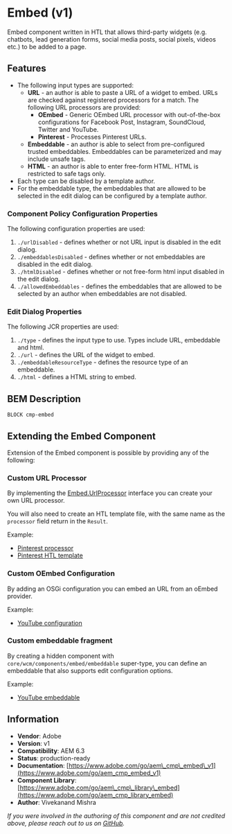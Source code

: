 <!--
Copyright 2019 Adobe

Licensed under the Apache License, Version 2.0 (the "License");
you may not use this file except in compliance with the License.
You may obtain a copy of the License at

    http://www.apache.org/licenses/LICENSE-2.0

Unless required by applicable law or agreed to in writing, software
distributed under the License is distributed on an "AS IS" BASIS,
WITHOUT WARRANTIES OR CONDITIONS OF ANY KIND, either express or implied.
See the License for the specific language governing permissions and
limitations under the License.
-->
Embed (v1)
====
Embed component written in HTL that allows third-party widgets (e.g. chatbots, lead generation forms, social media posts, social pixels, videos etc.) to be added to a page.

## Features
* The following input types are supported:
    * **URL** - an author is able to paste a URL of a widget to embed. URLs are checked against registered processors for a match. The following URL processors are provided:
        * **OEmbed** - Generic OEmbed URL processor with out-of-the-box configurations for Facebook Post, Instagram, SoundCloud, Twitter and YouTube.
        * **Pinterest** - Processes Pinterest URLs. 
    * **Embeddable** - an author is able to select from pre-configured trusted embeddables. Embeddables can be parameterized and may include unsafe tags.
    * **HTML** - an author is able to enter free-form HTML. HTML is restricted to safe tags only.
* Each type can be disabled by a template author.
* For the embeddable type, the embeddables that are allowed to be selected in the edit dialog can be configured by a template author.

### Component Policy Configuration Properties
The following configuration properties are used:

1. `./urlDisabled` - defines whether or not URL input is disabled in the edit dialog.
2. `./embeddablesDisabled` - defines whether or not embeddables are disabled in the edit dialog.
1. `./htmlDisabled` - defines whether or not free-form html input disabled in the edit dialog.
3. `./allowedEmbeddables` - defines the embeddables that are allowed to be selected by an author when embeddables are not disabled.

### Edit Dialog Properties
The following JCR properties are used:

1. `./type` - defines the input type to use. Types include URL, embeddable and html.
2. `./url` - defines the URL of the widget to embed.
3. `./embeddableResourceType` - defines the resource type of an embeddable.
4. `./html` - defines a HTML string to embed.

## BEM Description
```
BLOCK cmp-embed
```

## Extending the Embed Component

Extension of the Embed component is possible by providing any of the following:

### Custom URL Processor

By implementing the [Embed.UrlProcessor](../../../../../../../../../../../bundles/core/src/main/java/com/adobe/cq/wcm/core/components/models/embed/Embed.java) interface you can create your own URL processor.

You will also need to create an HTL template file, with the same name as the `processor` field return in the `Result`.

Example:
* [Pinterest processor](../../../../../../../../../../../bundles/core/src/main/java/com/adobe/cq/wcm/core/components/internal/services/embed/PinterestUrlProcessor.java)
* [Pinterest HTL template](processors/pinterest.html)

### Custom OEmbed Configuration

By adding an OSGi configuration you can embed an URL from an oEmbed provider.

Example:
* [YouTube configuration](../../../../../../../../../../../config/src/content/jcr_root/apps/core/wcm/config/com.adobe.cq.wcm.core.components.internal.services.embed.oembed.OEmbedClientImplConfigurationFactory-youtube.config) 

### Custom embeddable fragment

By creating a hidden component with `core/wcm/components/embed/embeddable` super-type, you can define an embeddable that also supports edit configuration options. 

Example:
* [YouTube embeddable](../../embeddables/youtube)

## Information
* **Vendor**: Adobe
* **Version**: v1
* **Compatibility**: AEM 6.3
* **Status**: production-ready
* **Documentation**: [https://www.adobe.com/go/aem\_cmp\_embed\_v1](https://www.adobe.com/go/aem_cmp_embed_v1)
* **Component Library**: [https://www.adobe.com/go/aem\_cmp\_library\_embed](https://www.adobe.com/go/aem_cmp_library_embed)
* **Author**: Vivekanand Mishra

_If you were involved in the authoring of this component and are not credited above, please reach out to us on [GitHub](https://github.com/adobe/aem-core-wcm-components)._
